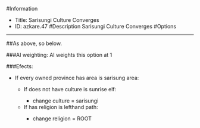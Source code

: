 #Information
 - Title: Sarisungi Culture Converges
 - ID: azkare.47
#Description
Sarisungi Culture Converges
#Options

___
##As above, so below.

###AI weighting:
AI weights this option at 1


###Efects:<ul><li>If every owned province has area is sarisung area:</li><ul><li>If does not have culture is sunrise elf:</li><ul><li>change culture = sarisungi</li></ul><li>If has religion is lefthand path:</li><ul><li>change religion = ROOT</li></ul></ul></ul>
